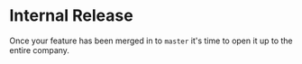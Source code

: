 # Internal Release

Once your feature has been merged in to `master` it's time to open it up to the entire company.

